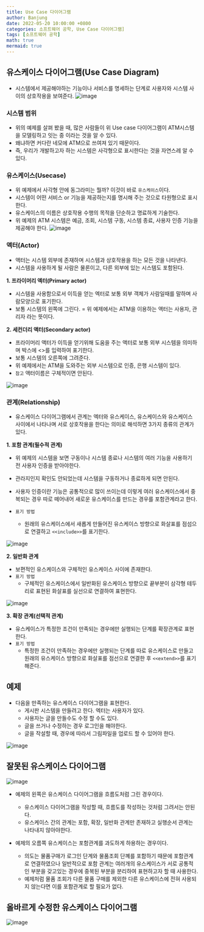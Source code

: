 ```yaml
---
title: Use Case 다이어그램
author: Banjung
date: 2022-05-20 10:00:00 +0800
categories: 소프트웨어 공학, Use Case 다이어그램]
tags: [소프트웨어 공학]
math: true
mermaid: true
---
```


## 유스케이스 다이어그램(Use Case Diagram)
- 시스템에서 제공해야하는 기능이나 서비스를 명세하는 단계로 사용자와 시스템 사이의 상호작용을 보여준다.
![image](/assets/img/UML/Usecase1.jpg)


### 시스템 범위
- 위의 예제를 살펴 봤을 때, 많은 사람들이 위 Use case 다이어그램이 ATM시스템을 모델링하고 잇는 중 이라는 것을 알 수 있다.
- 왜냐하면 커다란 네모에 ATM으로 쓰여져 있기 때문이다.
- 즉, 우리가 개발하고자 하는 시스템은 사각형으로 표시한다는 것을 자연스레 알 수 있다.

### 유스케이스(Usecase)
- 위 예제에서 사각형 안에 동그라미는 뭘까? 이것이 바로 `유스케이스`이다.
- 시스템이 어떤 서비스 or 기능을 제공하는지를 명시해 주는 것으로 타원형으로 표시한다.
- 유스케이스의 이름은 상호작용 수행의 목적을 단순하고 명료하게 기술한다.
- 위 예제의 ATM 시스템은 예금, 조회, 시스템 구동, 시스템 종료, 사용자 인증 기능을 제공해야 한다.
![image](/assets/img/UML/Usecase2.jpg)


### 액터(Actor)
- 액터는 시스템 외부에 존재하며 시스템과 상호작용을 하는 모든 것을 나타낸다.
- 시스템을 사용하게 될 사람은 물론이고, 다른 외부에 있는 시스템도 포함된다.

**1. 프라이머리 엑터(Primary actor)**
- 시스템을 사용함으로서 이득을 얻는 엑터로 보통 외부 객체가 사람일때를 말하며 사람모양으로 표기한다.
- 보통 시스템의 왼쪽에 그린다.
= 위 예제에서는 ATM을 이용하는 액터는 사용자, 관리자 라는 뜻이다.

**2. 세컨더리 액터(Secondary actor)**
- 프라이머리 액터가 이득을 얻기위해 도움을 주는 액터로 보통 외부 시스템을 의미하며 박스에 <<actor>>를 입력하여 표기한다.
- 보통 시스템의 오른쪽에 그려준다.
- 위 예제에서는 ATM을 도와주는 외부 시스템으로 인증, 은행 시스템이 있다.
- `참고` 액터이름은 구체적이면 안된다.
  
![image](/assets/img/UML/Usecase3.jpg)


### 관계(Relationship)
- 유스케이스 다이어그램에서 관계는 엑터와 유스케이스, 유스케이스와 유스케이스 사이에서 나타나며 서로 상호작용을 한다는 의미로 해석하면 3가지 종류의 관계가 있다.

**1. 포함 관계(필수적 관계)**
- 위 예제의 시스템을 보면 구동이나 시스템 종료나 시스템의 여러 기능을 사용하기 전 사용자 인증을 받아야한다.
- 관라지인지 확인도 안되었는데 시스템을 구동하거나 종료하게 되면 안된다.
- 사용자 인증이란 기능은 공통적으로 많이 쓰이는데 이렇게 여러 유스케이스에서 중복되는 경우 따로 떼어내어 새로운 유스케이스를 만드는 경우를 포함관계라고 한다.

- `표기 방법`
  - 원래의 유스케이스에서 새롭게 만들어진 유스케이스 방향으로 화살표를 점섬으로 연결하고 `<<include>>`를 표기한다.

![image](/assets/img/UML/Usecase4.jpg)


  **2. 일반화 관계**
- 보편적인 유스케이스와 구체적인 유스케이스 사이에 존재한다.
- `표기 방법`
  - 구체적인 유스케이스에서 일반화된 유스케이스 방향으로 끝부분이 삼각형 테두리로 표현된 화살표를 실선으로 연결하여 표현한다.

![image](/assets/img/UML/Usecase5.jpg)  


**3. 확장 관계(선택적 관계)**
- 유스케이스가 특정한 조건이 만족되는 경우에만 실행되는 단계를 확장관계로 표현한다.
- `표기 방법`
  - 특정한 조건이 만족하는 경우에만 실행되는 단계를 따로 유스케이스로 만들고 원래의 유스케이스 방향으로 화살표를 점선으로 연결한 후 `<<extend>>`를 표기해준다.

## 예제
- 다음을 만족하는 유스케이스 다이어그램을 표현한다.
  - 게시판 시스템을 만들려고 한다. 엑터는 사용자가 있다.
  - 사용자는 글을 만들수도 수정 할 수도 있다.
  - 글을 쓰거나 수정하는 경우 로그인을 해야한다.
  - 글을 작설할 때, 경우에 따라서 그림파일을 업로드 할 수 있어야 한다.

![image](/assets/img/UML/Usecase6.jpg)



## 잘못된 유스케이스 다이어그램

![image](/assets/img/UML/Usecase7.jpg)



- 예제의 왼쪽은 유스케이스 다이어그램을 흐름도처럼 그린 경우이다.
  - 유스케이스 다이어그램을 작성할 때, 흐름도를 작성하는 것처럼 그려서는 안된다.
  - 유스케이스 간의 관계는 포함, 확장, 일반화 관계만 존재하고 실행순서 관계는 나타내지 않아야한다.

- 예제의 오름쪽 유스케이스는 포함관계를 과도하게 하용하는 경우이다.
  - 의도는 물품구매가 로그인 단계와 물품조회 단꼐를 포함하기 때문에 포함관계로 연결하였으나 일반적으로 포함 관계는 여러개의 유스케이스가 서로 공통적인 부분을 갖고있는 경우에 중복된 부분을 분리하여 표현하고자 할 때 사용한다.
  - 예제처럼 물품 조회가 다른 물품 구매를 제외한 다른 유스케이스에 전혀 사용되지 않는다면 이를 포함관계로 할 필요가 없다.


## 올바르게 수정한 유스케이스 다이어그램

![image](/assets/img/UML/Usecase8.jpg)
